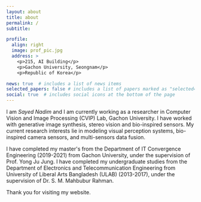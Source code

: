 ```yaml
---
layout: about
title: about
permalink: /
subtitle:

profile:
  align: right
  image: prof_pic.jpg
  address: >
    <p>215, AI Building</p>
    <p>Gachon University, Seongnam</p>
    <p>Republic of Korea</p>

news: true  # includes a list of news items
selected_papers: false # includes a list of papers marked as "selected={true}"
social: true  # includes social icons at the bottom of the page
---
```




I am *Sayed Nadim* and I am currently working as a researcher in Computer Vision and Image Processing (CVIP) Lab, Gachon University. I have worked with generative image synthesis, stereo vision and bio-inspired sensors. My current research interests lie in modeling visual perception systems, bio-inspired camera sensors, and multi-sensors data fusion. 

I have completed my master's from the Department of IT Convergence Engineering (2019-2021) from Gachon University, under the supervision of  Prof. Yong Ju Jung. I have completed my undergraduate studies from the Department of Electronics and Telecommunication Engineering from University of Liberal Arts Bangladesh (ULAB) (2013-2017), under the supervision of Dr. S. M. Mahbubur Rahman.  


Thank you for visiting my website. 